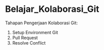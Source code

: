 
# Belajar_Kolaborasi_Git
Tahapan Pengerjaan Kolaborasi Git:
1. Setup Environment Git
2. Pull Request
3. Resolve Conflict
